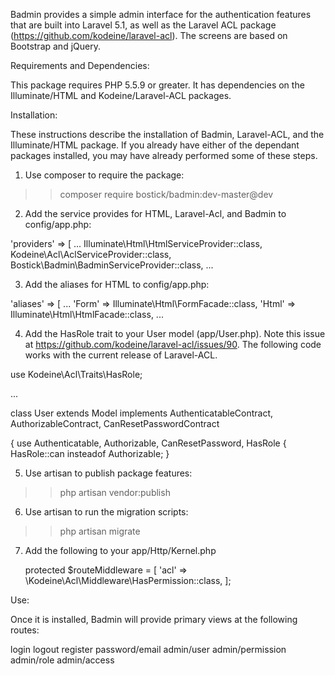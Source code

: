Badmin provides a simple admin interface for the authentication features that are built into Laravel 5.1, as well as the Laravel ACL package (https://github.com/kodeine/laravel-acl). The screens are based on Bootstrap and jQuery.

Requirements and Dependencies:

This package requires PHP 5.5.9 or greater. It has dependencies on the  Illuminate/HTML and Kodeine/Laravel-ACL packages.

Installation:

These instructions describe the installation of Badmin, Laravel-ACL, and the Illuminate/HTML package. If you already have either of the dependant packages installed, you may have already performed some of these steps.

1. Use composer to require the package:

  >> composer require bostick/badmin:dev-master@dev

2. Add the service provides for HTML, Laravel-Acl, and Badmin to config/app.php:

  'providers' => [
    ...
    Illuminate\Html\HtmlServiceProvider::class,
    Kodeine\Acl\AclServiceProvider::class,
    Bostick\Badmin\BadminServiceProvider::class,
    ...

3. Add the aliases for HTML to config/app.php:

  'aliases' => [
    ...
    'Form'      => Illuminate\Html\FormFacade::class,
    'Html'      => Illuminate\Html\HtmlFacade::class,
    ...

4. Add the HasRole trait to your User model (app/User.php). Note this issue at https://github.com/kodeine/laravel-acl/issues/90. The following code works with the current release of Laravel-ACL.

  use Kodeine\Acl\Traits\HasRole;

  ...
  
  class User extends Model implements AuthenticatableContract,
                                      AuthorizableContract,
                                      CanResetPasswordContract

  {
    use Authenticatable, Authorizable, CanResetPassword, HasRole {
      HasRole::can insteadof Authorizable;
  }

                                                                                                  

5. Use artisan to publish package features:

  >> php artisan vendor:publish

6. Use artisan to run the migration scripts:

  >> php artisan migrate

7. Add the following to your app/Http/Kernel.php

    protected $routeMiddleware = [
        'acl' => \Kodeine\Acl\Middleware\HasPermission::class,
        ];

Use:

Once it is installed, Badmin will provide primary views at the following routes:

  login
  logout
  register
  password/email
  admin/user
  admin/permission
  admin/role
  admin/access


